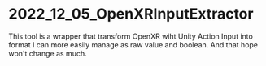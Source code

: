 # 2022_12_05_OpenXRInputExtractor
This tool is a wrapper that transform OpenXR wiht Unity Action Input into format I can more easily manage as raw value and boolean. And that hope won't change as much.
